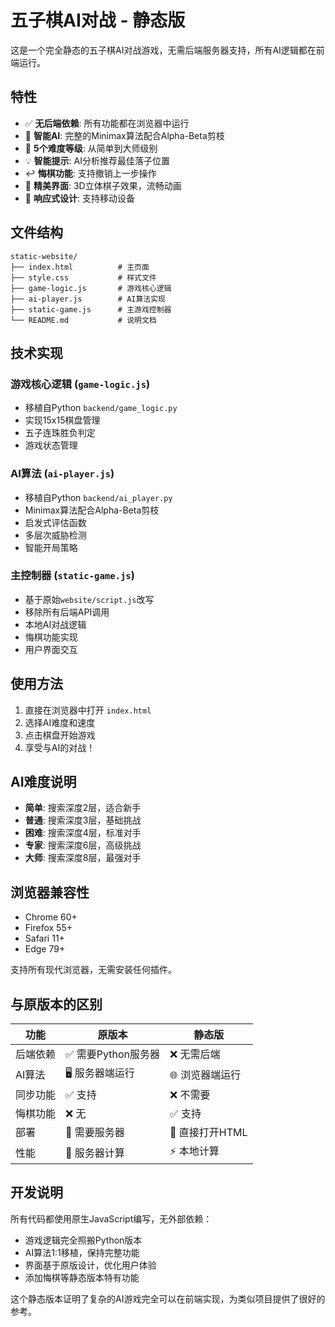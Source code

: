 # 五子棋AI对战 - 静态版

这是一个完全静态的五子棋AI对战游戏，无需后端服务器支持，所有AI逻辑都在前端运行。

## 特性

- ✅ **无后端依赖**: 所有功能都在浏览器中运行
- 🧠 **智能AI**: 完整的Minimax算法配合Alpha-Beta剪枝
- 🎯 **5个难度等级**: 从简单到大师级别
- 💡 **智能提示**: AI分析推荐最佳落子位置
- ↩️ **悔棋功能**: 支持撤销上一步操作
- 🎨 **精美界面**: 3D立体棋子效果，流畅动画
- 📱 **响应式设计**: 支持移动设备

## 文件结构

```
static-website/
├── index.html          # 主页面
├── style.css           # 样式文件
├── game-logic.js       # 游戏核心逻辑
├── ai-player.js        # AI算法实现
├── static-game.js      # 主游戏控制器
└── README.md           # 说明文档
```

## 技术实现

### 游戏核心逻辑 (`game-logic.js`)
- 移植自Python `backend/game_logic.py`
- 实现15x15棋盘管理
- 五子连珠胜负判定
- 游戏状态管理

### AI算法 (`ai-player.js`)
- 移植自Python `backend/ai_player.py`
- Minimax算法配合Alpha-Beta剪枝
- 启发式评估函数
- 多层次威胁检测
- 智能开局策略

### 主控制器 (`static-game.js`)
- 基于原始`website/script.js`改写
- 移除所有后端API调用
- 本地AI对战逻辑
- 悔棋功能实现
- 用户界面交互

## 使用方法

1. 直接在浏览器中打开 `index.html`
2. 选择AI难度和速度
3. 点击棋盘开始游戏
4. 享受与AI的对战！

## AI难度说明

- **简单**: 搜索深度2层，适合新手
- **普通**: 搜索深度3层，基础挑战
- **困难**: 搜索深度4层，标准对手
- **专家**: 搜索深度6层，高级挑战
- **大师**: 搜索深度8层，最强对手

## 浏览器兼容性

- Chrome 60+
- Firefox 55+
- Safari 11+
- Edge 79+

支持所有现代浏览器，无需安装任何插件。

## 与原版本的区别

| 功能 | 原版本 | 静态版 |
|-----|--------|--------|
| 后端依赖 | ✅ 需要Python服务器 | ❌ 无需后端 |
| AI算法 | 🖥️ 服务器端运行 | 🌐 浏览器端运行 |
| 同步功能 | ✅ 支持 | ❌ 不需要 |
| 悔棋功能 | ❌ 无 | ✅ 支持 |
| 部署 | 🔧 需要服务器 | 📁 直接打开HTML |
| 性能 | 🚀 服务器计算 | ⚡ 本地计算 |

## 开发说明

所有代码都使用原生JavaScript编写，无外部依赖：

- 游戏逻辑完全照搬Python版本
- AI算法1:1移植，保持完整功能
- 界面基于原版设计，优化用户体验
- 添加悔棋等静态版本特有功能

这个静态版本证明了复杂的AI游戏完全可以在前端实现，为类似项目提供了很好的参考。